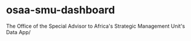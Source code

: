 # osaa-smu-dashboard
The Office of the Special Advisor to Africa's Strategic Management Unit's Data App/